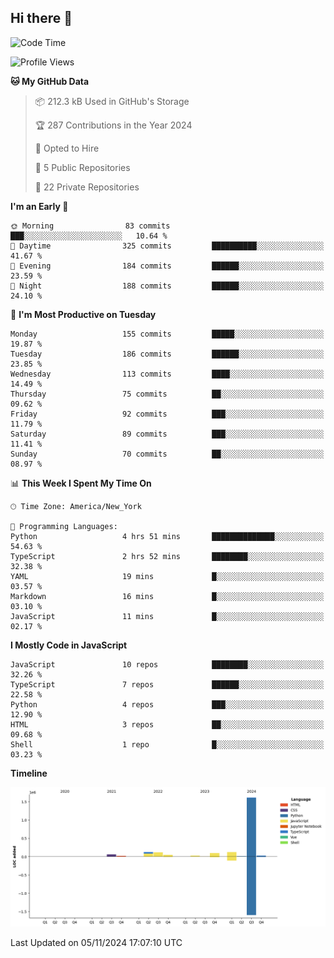 ## Hi there 👋

<!--START_SECTION:waka-->
![Code Time](http://img.shields.io/badge/Code%20Time-96%20hrs%2020%20mins-blue)

![Profile Views](http://img.shields.io/badge/Profile%20Views-54-blue)

**🐱 My GitHub Data** 

> 📦 212.3 kB Used in GitHub's Storage 
 > 
> 🏆 287 Contributions in the Year 2024
 > 
> 💼 Opted to Hire
 > 
> 📜 5 Public Repositories 
 > 
> 🔑 22 Private Repositories 
 > 
**I'm an Early 🐤** 

```text
🌞 Morning                83 commits          ███░░░░░░░░░░░░░░░░░░░░░░   10.64 % 
🌆 Daytime                325 commits         ██████████░░░░░░░░░░░░░░░   41.67 % 
🌃 Evening                184 commits         ██████░░░░░░░░░░░░░░░░░░░   23.59 % 
🌙 Night                  188 commits         ██████░░░░░░░░░░░░░░░░░░░   24.10 % 
```
📅 **I'm Most Productive on Tuesday** 

```text
Monday                   155 commits         █████░░░░░░░░░░░░░░░░░░░░   19.87 % 
Tuesday                  186 commits         ██████░░░░░░░░░░░░░░░░░░░   23.85 % 
Wednesday                113 commits         ████░░░░░░░░░░░░░░░░░░░░░   14.49 % 
Thursday                 75 commits          ██░░░░░░░░░░░░░░░░░░░░░░░   09.62 % 
Friday                   92 commits          ███░░░░░░░░░░░░░░░░░░░░░░   11.79 % 
Saturday                 89 commits          ███░░░░░░░░░░░░░░░░░░░░░░   11.41 % 
Sunday                   70 commits          ██░░░░░░░░░░░░░░░░░░░░░░░   08.97 % 
```


📊 **This Week I Spent My Time On** 

```text
🕑︎ Time Zone: America/New_York

💬 Programming Languages: 
Python                   4 hrs 51 mins       ██████████████░░░░░░░░░░░   54.63 % 
TypeScript               2 hrs 52 mins       ████████░░░░░░░░░░░░░░░░░   32.38 % 
YAML                     19 mins             █░░░░░░░░░░░░░░░░░░░░░░░░   03.57 % 
Markdown                 16 mins             █░░░░░░░░░░░░░░░░░░░░░░░░   03.10 % 
JavaScript               11 mins             █░░░░░░░░░░░░░░░░░░░░░░░░   02.17 % 
```

**I Mostly Code in JavaScript** 

```text
JavaScript               10 repos            ████████░░░░░░░░░░░░░░░░░   32.26 % 
TypeScript               7 repos             ██████░░░░░░░░░░░░░░░░░░░   22.58 % 
Python                   4 repos             ███░░░░░░░░░░░░░░░░░░░░░░   12.90 % 
HTML                     3 repos             ██░░░░░░░░░░░░░░░░░░░░░░░   09.68 % 
Shell                    1 repo              █░░░░░░░░░░░░░░░░░░░░░░░░   03.23 % 
```



**Timeline**

![Lines of Code chart](https://raw.githubusercontent.com/dikshithvishnu/dikshithvishnu/main/assets/bar_graph.png)


 Last Updated on 05/11/2024 17:07:10 UTC
<!--END_SECTION:waka-->
